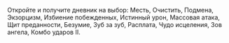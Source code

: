 Откройте и получите дневник на выбор: Месть, Очистить, Подмена, Экзорцизм, Избиение побежденных, Истинный урон, Массовая атака, Щит преданности, Безумие, Зуб за зуб, Расплата, Чудо исцеления, Зов ангела, Комбо ударов II. 